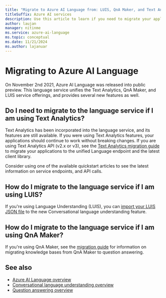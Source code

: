 ```yaml
---
title: "Migrate to Azure AI Language from: LUIS, QnA Maker, and Text Analytics"
titleSuffix: Azure AI services
description: Use this article to learn if you need to migrate your applications from LUIS, QnA Maker, and Text Analytics.
author: laujan
manager: nitinme
ms.service: azure-ai-language
ms.topic: conceptual
ms.date: 11/21/2024
ms.author: lajanuar
---
```


# Migrating to Azure AI Language

On November 2nd 2021, Azure AI Language was released into public preview. This language service unifies the Text Analytics, QnA Maker, and LUIS service offerings, and provides several new features as well. 

## Do I need to migrate to the language service if I am using Text Analytics?

Text Analytics has been incorporated into the language service, and its features are still available. If you were using Text Analytics features, your applications should continue to work without breaking changes. If you are using Text Analytics API (v2.x or v3), see the [Text Analytics migration guide](migrate-language-service-latest.md) to migrate your applications to the unified Language endpoint and the latest client library. 

Consider using one of the available quickstart articles to see the latest information on service endpoints, and API calls. 

## How do I migrate to the language service if I am using LUIS?

If you're using Language Understanding (LUIS), you can [import your LUIS JSON file](../conversational-language-understanding/how-to/migrate-from-luis.md) to the new Conversational language understanding feature. 

## How do I migrate to the language service if I am using QnA Maker?

If you're using QnA Maker, see the [migration guide](../question-answering/how-to/migrate-qnamaker.md) for information on migrating knowledge bases from QnA Maker to question answering.

## See also

* [Azure AI Language overview](../overview.md)
* [Conversational language understanding overview](../conversational-language-understanding/overview.md)
* [Question answering overview](../question-answering/overview.md)
